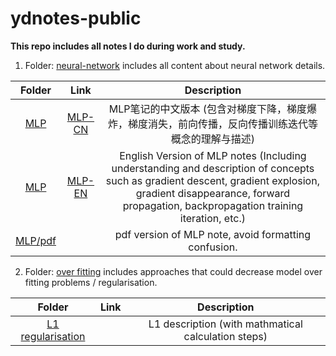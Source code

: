 # ydnotes-public
**This repo includes all notes I do during work and study.**

1. Folder: [neural-network](./neural-network) includes all content about neural network details.

|               Folder                |                   Link                   |                         Description                          |
| :---------------------------------: | :--------------------------------------: | :----------------------------------------------------------: |
|     [MLP](./neural-network/MLP)     | [MLP-CN](./neural-network/MLP/MLP-CN.md) | MLP笔记的中文版本 (包含对梯度下降，梯度爆炸，梯度消失，前向传播，反向传播训练迭代等概念的理解与描述) |
|     [MLP](./neural-network/MLP)     | [MLP-EN](./neural-network/MLP/MLP-EN.md) | English Version of MLP notes (Including understanding and description of concepts such as gradient descent, gradient explosion, gradient disappearance, forward propagation, backpropagation training iteration, etc.) |
| [MLP/pdf](./neural-network/MLP/pdf) |                                          |     pdf version of MLP note, avoid formatting confusion.     |



2. Folder: [over fitting](./over-fitting) includes approaches that could decrease model over fitting problems / regularisation.


|               Folder                |                   Link                   |                         Description                          |
| :---------------------------------: | :--------------------------------------: | :----------------------------------------------------------: |
|                 [L1 regularisation](./over-fitting/lasso-regularisation)                  |                                          |         L1 description (with mathmatical calculation steps)                                                     |